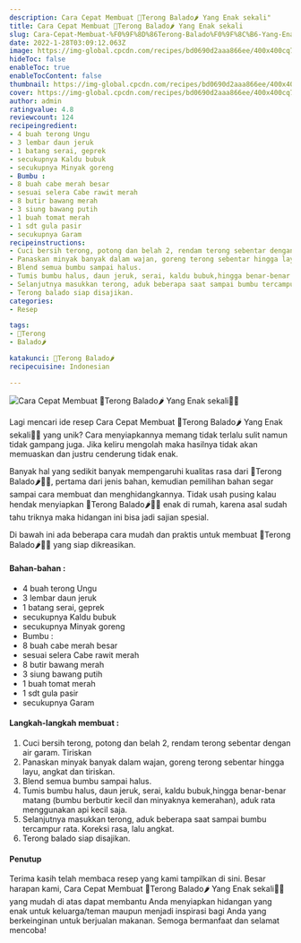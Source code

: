 ```yaml
---
description: Cara Cepat Membuat 🍆Terong Balado🌶 Yang Enak sekali"
title: Cara Cepat Membuat 🍆Terong Balado🌶 Yang Enak sekali
slug: Cara-Cepat-Membuat-%F0%9F%8D%86Terong-Balado%F0%9F%8C%B6-Yang-Enak-sekali
date: 2022-1-28T03:09:12.063Z
image: https://img-global.cpcdn.com/recipes/bd0690d2aaa866ee/400x400cq70/photo.jpg
hideToc: false
enableToc: true
enableTocContent: false
thumbnail: https://img-global.cpcdn.com/recipes/bd0690d2aaa866ee/400x400cq70/photo.jpg
cover: https://img-global.cpcdn.com/recipes/bd0690d2aaa866ee/400x400cq70/photo.jpg
author: admin
ratingvalue: 4.8
reviewcount: 124
recipeingredient:
- 4 buah terong Ungu
- 3 lembar daun jeruk
- 1 batang serai, geprek
- secukupnya Kaldu bubuk
- secukupnya Minyak goreng
- Bumbu :
- 8 buah cabe merah besar
- sesuai selera Cabe rawit merah
- 8 butir bawang merah
- 3 siung bawang putih
- 1 buah tomat merah
- 1 sdt gula pasir
- secukupnya Garam
recipeinstructions:
- Cuci bersih terong, potong dan belah 2, rendam terong sebentar dengan air garam. Tiriskan
- Panaskan minyak banyak dalam wajan, goreng terong sebentar hingga layu, angkat dan tiriskan.
- Blend semua bumbu sampai halus.
- Tumis bumbu halus, daun jeruk, serai, kaldu bubuk,hingga benar-benar matang (bumbu berbutir kecil dan minyaknya kemerahan), aduk rata menggunakan api kecil saja.
- Selanjutnya masukkan terong, aduk beberapa saat sampai bumbu tercampur rata. Koreksi rasa, lalu angkat.
- Terong balado siap disajikan.
categories:
- Resep

tags:
- 🍆Terong
- Balado🌶

katakunci: 🍆Terong Balado🌶
recipecuisine: Indonesian

---
```


![Cara Cepat Membuat 🍆Terong Balado🌶 Yang Enak sekali👩‍🍳](https://img-global.cpcdn.com/recipes/bd0690d2aaa866ee/400x400cq70/photo.jpg)

Lagi mencari ide resep Cara Cepat Membuat 🍆Terong Balado🌶 Yang Enak sekali👩‍🍳 yang unik? Cara menyiapkannya memang tidak terlalu sulit namun tidak gampang juga. Jika keliru mengolah maka hasilnya tidak akan memuaskan dan justru cenderung tidak enak.

Banyak hal yang sedikit banyak mempengaruhi kualitas rasa dari 🍆Terong Balado🌶👩‍🍳, pertama dari jenis bahan, kemudian pemilihan bahan segar sampai cara membuat dan menghidangkannya. Tidak usah pusing kalau hendak menyiapkan 🍆Terong Balado🌶👩‍🍳 enak di rumah, karena asal sudah tahu triknya maka hidangan ini bisa jadi sajian spesial.

Di bawah ini ada beberapa cara mudah dan praktis untuk membuat 🍆Terong Balado🌶👩‍🍳 yang siap dikreasikan.

<!--inarticleads1-->

#### Bahan-bahan :

- 4 buah terong Ungu
- 3 lembar daun jeruk
- 1 batang serai, geprek
- secukupnya Kaldu bubuk
- secukupnya Minyak goreng
- Bumbu :
- 8 buah cabe merah besar
- sesuai selera Cabe rawit merah
- 8 butir bawang merah
- 3 siung bawang putih
- 1 buah tomat merah
- 1 sdt gula pasir
- secukupnya Garam

<!--inarticleads2-->

#### Langkah-langkah membuat :

1. Cuci bersih terong, potong dan belah 2, rendam terong sebentar dengan air garam. Tiriskan
1. Panaskan minyak banyak dalam wajan, goreng terong sebentar hingga layu, angkat dan tiriskan.
1. Blend semua bumbu sampai halus.
1. Tumis bumbu halus, daun jeruk, serai, kaldu bubuk,hingga benar-benar matang (bumbu berbutir kecil dan minyaknya kemerahan), aduk rata menggunakan api kecil saja.
1. Selanjutnya masukkan terong, aduk beberapa saat sampai bumbu tercampur rata. Koreksi rasa, lalu angkat.
1. Terong balado siap disajikan.

#### Penutup

Terima kasih telah membaca resep yang kami tampilkan di sini. Besar harapan kami, Cara Cepat Membuat 🍆Terong Balado🌶 Yang Enak sekali👩‍🍳 yang mudah di atas dapat membantu Anda menyiapkan hidangan yang enak untuk keluarga/teman maupun menjadi inspirasi bagi Anda yang berkeinginan untuk berjualan makanan. Semoga bermanfaat dan selamat mencoba!